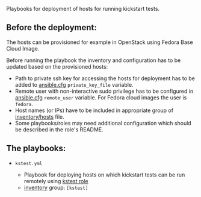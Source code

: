 Playbooks for deployment of hosts for running kickstart tests.

Before the deployment:
----------------------

The hosts can be provisioned for example in OpenStack using Fedora Base Cloud Image.

Before running the playbook the inventory and configuration has to be updated based on the provisioned hosts:

* Path to private ssh key for accessing the hosts for deployment has to be added to [ansible.cfg](ansible.cfg) `private_key_file` variable.
* Remote user with non-interactive sudo privilege has to be configured in [ansible.cfg](ansible.cfg) `remote_user` variable. For Fedora cloud images the user is `fedora`.
* Host names (or IPs) have to be included in appropriate group of [inventory/hosts](inventory/hosts) file.
* Some playbooks/roles may need additional configuration which should be described in the role's README.

The playbooks:
--------------

* `kstest.yml`

  * Playbook for deploying hosts on which kickstart tests can be run remotely using [kstest role](roles/kstest)
  * [inventory](inventory/hosts) group: `[kstest]`
